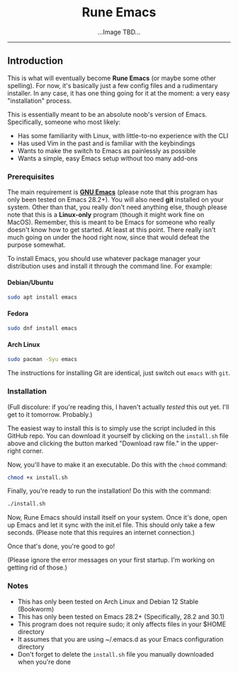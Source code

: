 <div align="center">

# Rune Emacs

</div>

<div align="center">

  ...Image TBD...
  
</div>

---

## Introduction
This is what will eventually become **Rune Emacs** (or maybe some other spelling). For now, it's 
basically just a few config files and a rudimentary installer. In any case, it has one thing 
going for it at the moment: a very easy "installation" process. 

This is essentially meant to be an absolute noob's version of Emacs. Specifically, someone who 
most likely:
* Has some familiarity with Linux, with little-to-no experience with the CLI
* Has used Vim in the past and is familiar with the keybindings
* Wants to make the switch to Emacs as painlessly as possible
* Wants a simple, easy Emacs setup without too many add-ons 

### Prerequisites
The main requirement is **[GNU Emacs](https://www.gnu.org/software/emacs/)** (please note that this
program has only been tested on Emacs 28.2+). You will also need **git** installed on your system.
Other than that, you really don't need anything else, though please note that this is a **Linux-only** 
program (though it might work fine on MacOS). Remember, this is meant to be Emacs for someone who 
really doesn't know how to get started. At least at this point. There really isn't much going on 
under the hood right now, since that would defeat the purpose somewhat. 

To install Emacs, you should use whatever package manager your distribution uses and install
it through the command line. For example:

#### Debian/Ubuntu
```sh
sudo apt install emacs
```

#### Fedora
```sh
sudo dnf install emacs
```

#### Arch Linux
```sh
sudo pacman -Syu emacs
```

The instructions for installing Git are identical, just switch out ```emacs``` with ```git```.

### Installation
(Full discolure: if you're reading this, I haven't actually *tested* this out yet. I'll get 
to it tomorrow. Probably.)

The easiest way to install this is to simply use the script included in this GitHub repo. You 
can download it yourself by clicking on the ```install.sh``` file above and clicking the button 
marked "Download raw file." in the upper-right corner. 

Now, you'll have to make it an executable. Do this with the ```chmod``` command:
```sh
chmod +x install.sh
```

Finally, you're ready to run the installation! Do this with the command:
```sh
./install.sh
```

Now, Rune Emacs should install itself on your system. Once it's done, open up Emacs and let
it sync with the init.el file. This should only take a few seconds. (Please note that this
requires an internet connection.) 

Once that's done, you're good to go!

(Please ignore the error messages on your first startup. I'm working on getting rid of those.)

### Notes
* This has only been tested on Arch Linux and Debian 12 Stable (Bookworm)
* This has only been tested on Emacs 28.2+ (Specifically, 28.2 and 30.1)
* This program does not require sudo; it only affects files in your $HOME directory
* It assumes that you are using ~/.emacs.d as your Emacs configuration directory
* Don't forget to delete the ```install.sh``` file you manually downloaded when you're done

